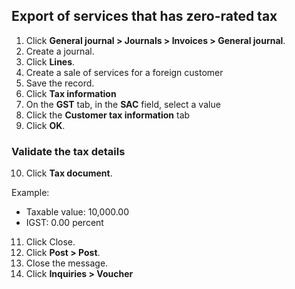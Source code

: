 
## Export of services that has zero-rated tax

1. Click **General journal > Journals > Invoices > General journal**.
2. Create a journal.
3. Click **Lines**.
4. Create a sale of services for a foreign customer
5. Save the record.
6. Click **Tax information**
7. On the **GST** tab, in the **SAC** field, select a value
8. Click the **Customer tax information** tab
9. Click **OK**.

### Validate the tax details

10. Click **Tax document**.

Example:

- Taxable value: 10,000.00
- IGST: 0.00 percent

11. Click Close.
12. Click **Post > Post**.
13. Close the message.
14. Click **Inquiries > Voucher**
